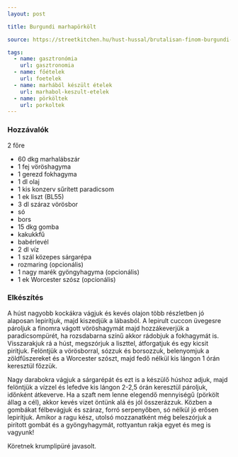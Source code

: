 ```yaml
---
layout: post

title: Burgundi marhapörkölt

source: https://streetkitchen.hu/hust-hussal/brutalisan-finom-burgundi-marharagu

tags:
  - name: gasztronómia
    url: gasztronomia
  - name: főételek
    url: foetelek
  - name: marhából készült ételek
    url: marhabol-keszult-etelek
  - name: pörköltek
    url: porkoltek
---
```


### Hozzávalók
2 főre

 - 60 dkg marhalábszár
 - 1 fej vöröshagyma
 - 1 gerezd fokhagyma
 - 1 dl olaj
 - 1 kis konzerv sűrített paradicsom
 - 1 ek liszt (BL55)
 - 3 dl száraz vörösbor
 - só
 - bors
 - 15 dkg gomba
 - kakukkfű
 - babérlevél
 - 2 dl víz
 - 1 szál közepes sárgarépa
 - rozmaring (opcionális)
 - 1 nagy marék gyöngyhagyma (opcionális)
 - 1 ek Worcester szósz (opcionális)


### Elkészítés
A húst nagyobb kockákra vágjuk és kevés olajon több részletben jó alaposan
 lepirítjuk, majd kiszedjük a lábasból. A lepirult cuccon üvegesre pároljuk a
 finomra vágott vöröshagymát majd hozzákeverjük a paradicsompürét, ha
 rozsdabarna színű akkor rádobjuk a fokhagymát is. Visszarakjuk rá a húst,
 megszórjuk a liszttel, átforgatjuk és egy kicsit pirítjuk. Felöntjük a
 vörösborral, sózzuk és borsozzuk, belenyomjuk a zöldfűszereket és a Worcester
 szószt, majd fedő nélkül kis lángon 1 órán keresztül főzzük.

Nagy darabokra vágjuk a sárgarépát és ezt is a készülő húshoz adjuk, majd
 felöntjük a vízzel és lefedve kis lángon 2-2,5 órán keresztül pároljuk,
 időnként átkeverve. Ha a szaft nem lenne elegendő mennyiségű (pörkölt állag a
 cél), akkor kevés vizet öntünk alá és jól összerázzuk. Közben a gombákat
 félbevágjuk és száraz, forró serpenyőben, só nélkül jó erősen lepirítjuk.
 Amikor a ragu kész, utolsó mozzanatként még beleszórjuk a pirított gombát és a
 gyöngyhagymát, rottyantun rakja egyet és meg is vagyunk!

Köretnek krumplipüré javasolt.
